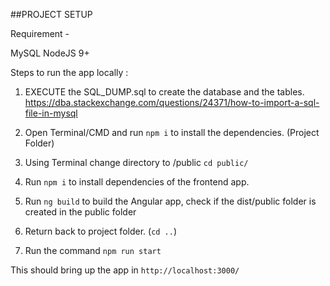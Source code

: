 ##PROJECT SETUP

Requirement - 

MySQL
NodeJS 9+

Steps to run the app locally :

1. EXECUTE the SQL_DUMP.sql to create the database and the tables.
https://dba.stackexchange.com/questions/24371/how-to-import-a-sql-file-in-mysql

2. Open Terminal/CMD and run `npm i` to install the dependencies. (Project Folder)
3. Using Terminal change directory to /public `cd public/`
4. Run `npm i` to install dependencies of the frontend app.
5. Run `ng build` to build the Angular app, check if the dist/public folder is created in the public folder
5. Return back to project folder. (`cd ..`)
6. Run the command `npm run start`

This should bring up the app in `http://localhost:3000/`